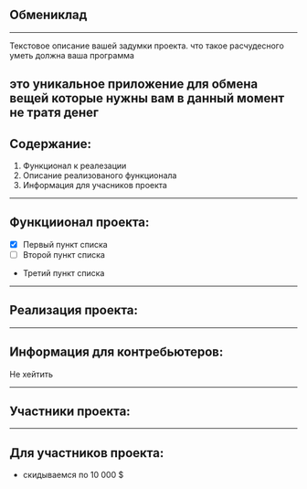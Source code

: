 ## Обмениклад
---
Текстовое описание вашей задумки проекта. что такое расчудесного уметь должна ваша программа 

это уникальное приложение для обмена вещей  которые нужны вам в данный момент не тратя денег 
---
## Содержание:

1. Функционал к реалезации 
2. Описание реализованого функционала 
3. Информация для учасников проекта 
---
## Функциионал проекта: 

- [x] Первый пункт списка
- [ ] Второй пункт списка
- Третий пункт списка
---
## Реализация проекта:

---
## Информация для контребьютеров:
Не хейтить 

---
## Участники проекта:
---
## Для участников проекта:
- скидываемся по 10 000 $
